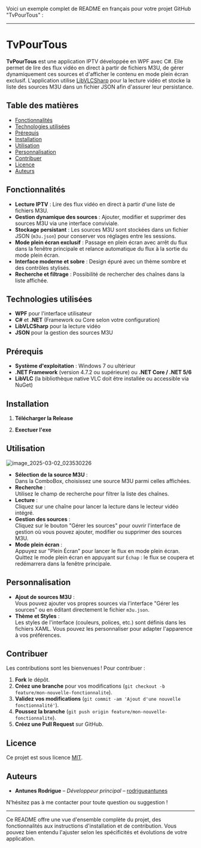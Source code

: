 Voici un exemple complet de README en français pour votre projet GitHub "TvPourTous" :

---

# TvPourTous

**TvPourTous** est une application IPTV développée en WPF avec C#. Elle permet de lire des flux vidéo en direct à partir de fichiers M3U, de gérer dynamiquement ces sources et d'afficher le contenu en mode plein écran exclusif. L'application utilise [LibVLCSharp](https://github.com/videolan/libvlcsharp) pour la lecture vidéo et stocke la liste des sources M3U dans un fichier JSON afin d'assurer leur persistance.

## Table des matières

- [Fonctionnalités](#fonctionnalités)
- [Technologies utilisées](#technologies-utilisées)
- [Prérequis](#prérequis)
- [Installation](#installation)
- [Utilisation](#utilisation)
- [Personnalisation](#personnalisation)
- [Contribuer](#contribuer)
- [Licence](#licence)
- [Auteurs](#auteurs)

## Fonctionnalités

- **Lecture IPTV** : Lire des flux vidéo en direct à partir d'une liste de fichiers M3U.
- **Gestion dynamique des sources** : Ajouter, modifier et supprimer des sources M3U via une interface conviviale.
- **Stockage persistant** : Les sources M3U sont stockées dans un fichier JSON (`m3u.json`) pour conserver vos réglages entre les sessions.
- **Mode plein écran exclusif** : Passage en plein écran avec arrêt du flux dans la fenêtre principale et relance automatique du flux à la sortie du mode plein écran.
- **Interface moderne et sobre** : Design épuré avec un thème sombre et des contrôles stylisés.
- **Recherche et filtrage** : Possibilité de rechercher des chaînes dans la liste affichée.

## Technologies utilisées

- **WPF** pour l'interface utilisateur
- **C#** et **.NET** (Framework ou Core selon votre configuration)
- **LibVLCSharp** pour la lecture vidéo
- **JSON** pour la gestion des sources M3U

## Prérequis

- **Système d'exploitation** : Windows 7 ou ultérieur
- **.NET Framework** (version 4.7.2 ou supérieure) ou **.NET Core / .NET 5/6**
- **LibVLC** (la bibliothèque native VLC doit être installée ou accessible via NuGet)

## Installation

1. **Télécharger la Release**

2. **Exectuer l'exe**

## Utilisation

![image_2025-03-02_023530226](https://github.com/user-attachments/assets/fd7b2860-5f82-4cf3-bb9b-5c9a60f3464f)

- **Sélection de la source M3U** :  
  Dans la ComboBox, choisissez une source M3U parmi celles affichées.  
- **Recherche** :  
  Utilisez le champ de recherche pour filtrer la liste des chaînes.
- **Lecture** :  
  Cliquez sur une chaîne pour lancer la lecture dans le lecteur vidéo intégré.
- **Gestion des sources** :  
  Cliquez sur le bouton "Gérer les sources" pour ouvrir l'interface de gestion où vous pouvez ajouter, modifier ou supprimer des sources M3U.
- **Mode plein écran** :  
  Appuyez sur "Plein Écran" pour lancer le flux en mode plein écran. Quittez le mode plein écran en appuyant sur `Échap` : le flux se coupera et redémarrera dans la fenêtre principale.

## Personnalisation

- **Ajout de sources M3U** :  
  Vous pouvez ajouter vos propres sources via l'interface "Gérer les sources" ou en éditant directement le fichier `m3u.json`.
- **Thème et Styles** :  
  Les styles de l'interface (couleurs, polices, etc.) sont définis dans les fichiers XAML. Vous pouvez les personnaliser pour adapter l'apparence à vos préférences.

## Contribuer

Les contributions sont les bienvenues ! Pour contribuer :

1. **Fork** le dépôt.
2. **Créez une branche** pour vos modifications (`git checkout -b feature/mon-nouvelle-fonctionnalite`).
3. **Validez vos modifications** (`git commit -am 'Ajout d'une nouvelle fonctionnalité'`).
4. **Poussez la branche** (`git push origin feature/mon-nouvelle-fonctionnalite`).
5. **Créez une Pull Request** sur GitHub.

## Licence

Ce projet est sous licence [MIT](LICENSE).

## Auteurs

- **Antunes Rodrigue** – *Développeur principal* – [rodrigueantunes](https://github.com/rodrigueantunes)

N'hésitez pas à me contacter pour toute question ou suggestion !

---

Ce README offre une vue d'ensemble complète du projet, des fonctionnalités aux instructions d'installation et de contribution. Vous pouvez bien entendu l'ajuster selon les spécificités et évolutions de votre application.

